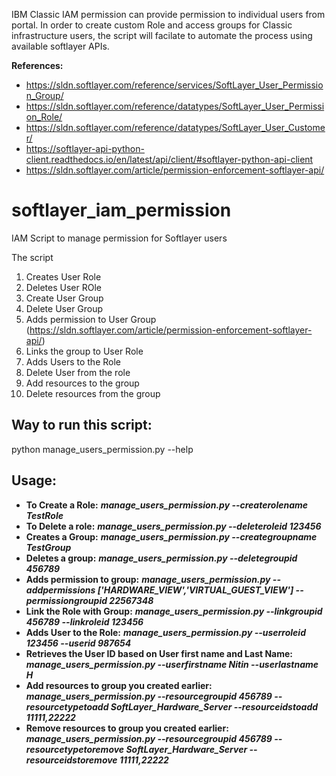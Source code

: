 IBM Classic IAM permission can provide permission to individual users from portal. In order to create custom Role and access groups for Classic infrastructure users, the script will facilate to automate the process using available softlayer APIs. 

**References:**
- https://sldn.softlayer.com/reference/services/SoftLayer_User_Permission_Group/
- https://sldn.softlayer.com/reference/datatypes/SoftLayer_User_Permission_Role/
- https://sldn.softlayer.com/reference/datatypes/SoftLayer_User_Customer/
- https://softlayer-api-python-client.readthedocs.io/en/latest/api/client/#softlayer-python-api-client
- https://sldn.softlayer.com/article/permission-enforcement-softlayer-api/

# softlayer_iam_permission
IAM Script to manage permission for Softlayer users

The script 
1. Creates User Role
2. Deletes User ROle
3. Create User Group
4. Delete User Group
5. Adds permission to User Group (https://sldn.softlayer.com/article/permission-enforcement-softlayer-api/)
6. Links the group to User Role
7. Adds Users to the Role
8. Delete User from the role
9. Add resources to the group
10. Delete resources from the group

## Way to run this script: 
python manage_users_permission.py --help

## Usage:
- **To Create a Role:** ***manage_users_permission.py --createrolename TestRole***
- **To Delete a role:** ***manage_users_permission.py --deleteroleid 123456*** 
- **Creates a Group:** ***manage_users_permission.py --creategroupname TestGroup***
- **Deletes a group:** ***manage_users_permission.py --deletegroupid 456789***
- **Adds permission to group:** ***manage_users_permission.py --addpermissions ['HARDWARE_VIEW','VIRTUAL_GUEST_VIEW'] --permissiongroupid 22567348***
- **Link the Role with Group:** ***manage_users_permission.py --linkgroupid 456789 --linkroleid 123456***
- **Adds User to the Role:** ***manage_users_permission.py --userroleid 123456 --userid 987654***
- **Retrieves the User ID based on User first name and Last Name:** ***manage_users_permission.py --userfirstname Nitin --userlastname H***
- **Add resources to group you created earlier:** ***manage_users_permission.py --resourcegroupid 456789 --resourcetypetoadd SoftLayer_Hardware_Server --resourceidstoadd 11111,22222***
- **Remove resources to group you created earlier:** ***manage_users_permission.py --resourcegroupid 456789 --resourcetypetoremove SoftLayer_Hardware_Server --resourceidstoremove 11111,22222***
